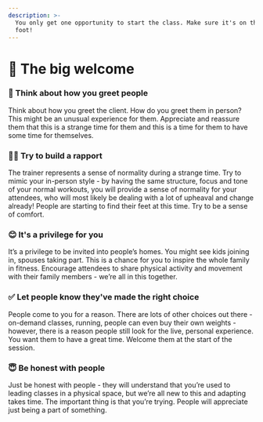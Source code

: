 ```yaml
---
description: >-
  You only get one opportunity to start the class. Make sure it's on the right
  foot!
---
```


# 🤗 The big welcome

### 👋 Think about how you greet people

Think about how you greet the client. How do you greet them in person? This might be an unusual experience for them. Appreciate and reassure them that this is a strange time for them and this is a time for them to have some time for themselves.

### 👷‍♀️ Try to build a rapport

The trainer represents a sense of normality during a strange time. Try to mimic your in-person style - by having the same structure, focus and tone of your normal workouts, you will provide a sense of normality for your attendees, who will most likely be dealing with a lot of upheaval and change already! People are starting to find their feet at this time. Try to be a sense of comfort.

### 😊 It's a privilege for you

It’s a privilege to be invited into people’s homes. You might see kids joining in, spouses taking part. This is a chance for you to inspire the whole family in fitness. Encourage attendees to share physical activity and movement with their family members - we’re all in this together.

### ✅ Let people know they've made the right choice

People come to you for a reason. There are lots of other choices out there - on-demand classes, running, people can even buy their own weights - however, there is a reason people still look for the live, personal experience. You want them to have a great time. Welcome them at the start of the session.

### 😇 Be honest with people

Just be honest with people - they will understand that you’re used to leading classes in a physical space, but we’re all new to this and adapting takes time. The important thing is that you’re trying. People will appreciate just being a part of something.


